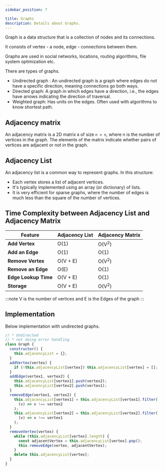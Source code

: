 ```yaml
---
sidebar_position: 7

title: Graphs
description: Details about Graphs.
---
```


Graph is a data structure that is a collection of nodes and its connections.

It consists of vertex - a node, edge - connections between them.

Graphs are used in social networks, locations, routing algorithms, file system optimization etc.

There are types of graphs.

- Undirected graph : An undirected graph is a graph where edges do not have a specific direction, meaning connections go both ways.
- Directed graph: A graph in which edges have a direction, i.e., the edges have arrows indicating the direction of traversal.
- Weighted graph: Has units on the edges. Often used with algorithms to know shortest path.

## Adjacency matrix

An adjacency matrix is a 2D matrix `A` of size `n × n`, where n is the number of vertices in the graph. The elements of the matrix indicate whether pairs of vertices are adjacent or not in the graph.

## Adjacency List

An adjacency list is a common way to represent graphs. In this structure:

- Each vertex stores a list of adjacent vertices.
- It's typically implemented using an array (or dictionary) of lists.
- It is very efficient for sparse graphs, where the number of edges is much less than the square of the number of vertices.

## Time Complexity between Adjacency List and Adjacency Matrix

| Feature              | Adjacency List | Adjacency Matrix |
| -------------------- | -------------- | ---------------- |
| **Add Vertex**       | O(1)           | O(V<sup>2</sup>) |
| **Add an Edge**      | O(1)           | O(1)             |
| **Remove Vertex**    | O(V + E)       | O(V<sup>2</sup>) |
| **Remove an Edge**   | O(E)           | O(1)             |
| **Edge Lookup Time** | O(V + E)       | O(1)             |
| **Storage**          | O(V + E)       | O(V<sup>2</sup>) |

:::note
V is the number of vertices and E is the Edges of the graph
:::

## Implementation

Below implementation with undirected graphs.

```js title='Graph with Adjacency list'
// * Undirected
// * not doing error handling
class Graph {
  constructor() {
    this.adjacencyList = {};
  }
  addVertex(vertex) {
    if (!this.adjacencyList[vertex]) this.adjacencyList[vertex] = [];
  }
  addEdge(vertex1, vertex2) {
    this.adjacencyList[vertex1].push(vertex2);
    this.adjacencyList[vertex2].push(vertex1);
  }
  removeEdge(vertex1, vertex2) {
    this.adjacencyList[vertex1] = this.adjacencyList[vertex1].filter(
      (v) => v !== vertex2
    );
    this.adjacencyList[vertex2] = this.adjacencyList[vertex2].filter(
      (v) => v !== vertex1
    );
  }
  removeVertex(vertex) {
    while (this.adjacencyList[vertex].length) {
      const adjacentVertex = this.adjacencyList[vertex].pop();
      this.removeEdge(vertex, adjacentVertex);
    }
    delete this.adjacencyList[vertex];
  }
}
```
